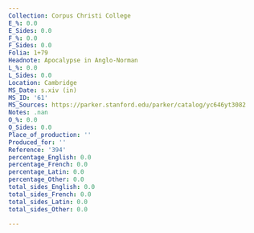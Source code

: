 ```yaml
---
Collection: Corpus Christi College
E_%: 0.0
E_Sides: 0.0
F_%: 0.0
F_Sides: 0.0
Folia: 1+79
Headnote: Apocalypse in Anglo-Norman
L_%: 0.0
L_Sides: 0.0
Location: Cambridge
MS_Date: s.xiv (in)
MS_ID: '61'
MS_Sources: https://parker.stanford.edu/parker/catalog/yc646yt3082
Notes: .nan
O_%: 0.0
O_Sides: 0.0
Place_of_production: ''
Produced_for: ''
Reference: '394'
percentage_English: 0.0
percentage_French: 0.0
percentage_Latin: 0.0
percentage_Other: 0.0
total_sides_English: 0.0
total_sides_French: 0.0
total_sides_Latin: 0.0
total_sides_Other: 0.0

---
```

